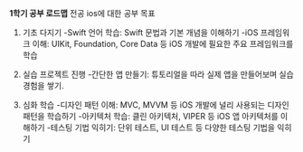 **1학기 공부 로드맵**
전공 ios에 대한 공부 목표
1. 기초 다지기
-Swift 언어 학습: Swift 문법과 기본 개념을 이해하기
-iOS 프레임워크 이해: UIKit, Foundation, Core Data 등 iOS 개발에 필요한 주요 프레임워크를 학습

2. 실습 프로젝트 진행
-간단한 앱 만들기: 튜토리얼을 따라 실제 앱을 만들어보며 실습 경험을 쌓기.

3. 심화 학습
-디자인 패턴 이해: MVC, MVVM 등 iOS 개발에 널리 사용되는 디자인 패턴을 학습하기
-아키텍처 학습: 클린 아키텍처, VIPER 등 iOS 앱 아키텍처를 이해하기
-테스팅 기법 익히기: 단위 테스트, UI 테스트 등 다양한 테스팅 기법을 익히기